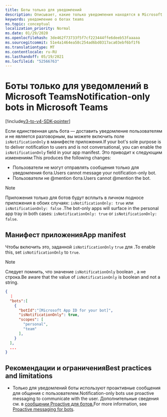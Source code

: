 ```yaml
---
title: Боты только для уведомлений
description: Описывает, какие только уведомления находятся в Microsoft Teams
keywords: уведомление о ботах teams
ms.topic: conceptual
localization_priority: Normal
ms.date: 01/29/2020
ms.openlocfilehash: 3de462f73733f5f7cf223444ffe6deeb53faaaaa
ms.sourcegitcommit: 51e4a1464ea58c254ad6bd0317aca03ebf6bf1f6
ms.translationtype: MT
ms.contentlocale: ru-RU
ms.lasthandoff: 05/19/2021
ms.locfileid: "52566763"
---
```

# <a name="notification-only-bots-in-microsoft-teams"></a><span data-ttu-id="df841-104">Боты только для уведомлений в Microsoft Teams</span><span class="sxs-lookup"><span data-stu-id="df841-104">Notification-only bots in Microsoft Teams</span></span>

[!include[v3-to-v4-SDK-pointer](~/includes/v3-to-v4-pointer-bots.md)]

<span data-ttu-id="df841-105">Если единственная цель бота — доставить уведомление пользователям и не является разговорным, вы можете включить поле `isNotificationOnly` в манифесте приложения.</span><span class="sxs-lookup"><span data-stu-id="df841-105">If your bot's sole purpose is to deliver notification to users and is not conversational, you can enable the `isNotificationOnly` field in your app manifest.</span></span> <span data-ttu-id="df841-106">Это приводит к следующим изменениям:</span><span class="sxs-lookup"><span data-stu-id="df841-106">This produces the following changes:</span></span>

* <span data-ttu-id="df841-107">Пользователи не могут отправлять сообщения только для уведомления бота.</span><span class="sxs-lookup"><span data-stu-id="df841-107">Users cannot message your notification-only bot.</span></span>
* <span data-ttu-id="df841-108">Пользователи не @mention бота.</span><span class="sxs-lookup"><span data-stu-id="df841-108">Users cannot @mention the bot.</span></span>

> [!NOTE]
> <span data-ttu-id="df841-109">Приложения только для ботов будут всплыть в личном подносе приложения в обоих случаях: `isNotificationOnly: true` или `isNotificationOnly: false` .</span><span class="sxs-lookup"><span data-stu-id="df841-109">The bot-only apps will surface in the personal app tray in both cases: `isNotificationOnly: true` or `isNotificationOnly: false`.</span></span>

## <a name="app-manifest"></a><span data-ttu-id="df841-110">Манифест приложения</span><span class="sxs-lookup"><span data-stu-id="df841-110">App manifest</span></span>

<span data-ttu-id="df841-111">Чтобы включить это, заданной `isNotificationOnly` `true` для .</span><span class="sxs-lookup"><span data-stu-id="df841-111">To enable this, set `isNotificationOnly` to `true`.</span></span>

> [!NOTE]
> <span data-ttu-id="df841-112">Следует помнить, что значение `isNotificationOnly` boolean , а не строка.</span><span class="sxs-lookup"><span data-stu-id="df841-112">Be aware that the value of `isNotificationOnly` is boolean and not a string.</span></span>

```json
{
  ⋮
  "bots":[
    {
      "botId":"[Microsoft App ID for your bot]",
      "isNotificationOnly": true,
      "scopes": [
        "personal",
        "team"
      ],
    }
  ],
  ...
}
```

## <a name="best-practices-and-limitations"></a><span data-ttu-id="df841-113">Рекомендации и ограничения</span><span class="sxs-lookup"><span data-stu-id="df841-113">Best practices and limitations</span></span>

* <span data-ttu-id="df841-114">Только для уведомлений боты используют проактивные сообщения для общения с пользователем.</span><span class="sxs-lookup"><span data-stu-id="df841-114">Notification-only bots use proactive messaging to communicate with the user.</span></span> <span data-ttu-id="df841-115">Дополнительные сведения см. в [сообщении Proactive для ботов.](~/resources/bot-v3/bot-conversations/bots-conv-proactive.md)</span><span class="sxs-lookup"><span data-stu-id="df841-115">For more information, see [Proactive messaging for bots](~/resources/bot-v3/bot-conversations/bots-conv-proactive.md).</span></span>
